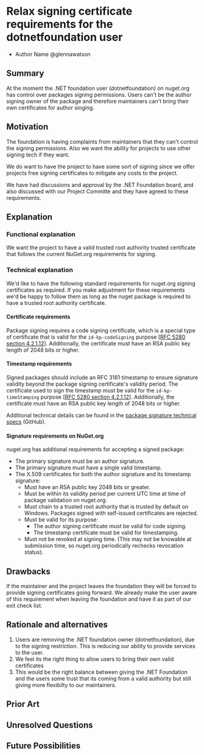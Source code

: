 # Relax signing certificate requirements for the dotnetfoundation user
<!-- Replace `Title` with an appropriate title for your design -->

- Author Name @glennawatson

## Summary

At the moment the .NET foundation user (dotnetfoundation) on nuget.org has control over packages signing permissions. Users can't be the author signing owner of the package and therefore maintainers can't bring their own certificates for author singing.

## Motivation 

The foundation is having complaints from maintainers that they can't control the signing permissions. Also we want the ability for projects to use other signing tech if they want.

We do want to have the project to have some sort of signing since we offer projects free signing certificates to mitigate any costs to the project.

We have had discussions and approval by the .NET Foundation board, and also discussed with our Project Committe and they have agreed to these requirements.
## Explanation

### Functional explanation

We want the project to have a valid trusted root authority trusted certificate that follows the current NuGet.org requirements for signing.

### Technical explanation
We'd like to have the following standard requirements for nuget.org signing certificates as required. If you make adjustment for these requirements we'd be happy to follow them as long as the nuget package is required to have a trusted root authority certificate.

#### Certificate requirements

Package signing requires a code signing certificate, which is a special type of certificate that is valid for the `id-kp-codeSigning` purpose [[RFC 5280 section 4.2.1.12](https://tools.ietf.org/html/rfc5280#section-4.2.1.12)]. Additionally, the certificate must have an RSA public key length of 2048 bits or higher.

#### Timestamp requirements

Signed packages should include an RFC 3161 timestamp to ensure signature validity beyond the package signing certificate's validity period. The certificate used to sign the timestamp must be valid for the `id-kp-timeStamping` purpose [[RFC 5280 section 4.2.1.12](https://tools.ietf.org/html/rfc5280#section-4.2.1.12)]. Additionally, the certificate must have an RSA public key length of 2048 bits or higher.

Additional technical details can be found in the [package signature technical specs](https://github.com/NuGet/Home/wiki/Package-Signatures-Technical-Details) (GitHub).

#### Signature requirements on NuGet.org

nuget.org has additional requirements for accepting a signed package:

- The primary signature must be an author signature.
- The primary signature must have a single valid timestamp.
- The X.509 certificates for both the author signature and its timestamp signature:
  - Must have an RSA public key 2048 bits or greater.
  - Must be within its validity period per current UTC time at time of package validation on nuget.org.
  - Must chain to a trusted root authority that is trusted by default on Windows. Packages signed with self-issued certificates are rejected.
  - Must be valid for its purpose: 
    - The author signing certificate must be valid for code signing.
    - The timestamp certificate must be valid for timestamping.
  - Must not be revoked at signing time. (This may not be knowable at submission time, so nuget.org periodically rechecks revocation status).

## Drawbacks

If the maintainer and the project leaves the foundation they will be forced to provide signing certificates going forward. We already make the user aware of this requirement when leaving the foundation and have it as part of our exit check list.

## Rationale and alternatives

1. Users are removing the .NET foundation owner (dotnetfoundation), due to the signing restriction. This is reducing our ability to provide services to the user.
2. We feel its the right thing to allow users to bring their own valid certificates
3. This would be the right balance between giving the .NET Foundation and the users some trust that its coming from a valid authority but still giving more flexibilty to our maintainers.

## Prior Art

<!-- What prior art, both good and bad are related to this proposal? -->
<!-- Do other features exist in other ecosystems and what experience have their community had? -->
<!-- What lessons from other communities can we learn from? -->
<!-- Are there any resources that are relevant to this proposal? -->

## Unresolved Questions

<!-- What parts of the proposal do you expect to resolve before this gets accepted? -->
<!-- What parts of the proposal need to be resolved before the proposal is stabilized? -->
<!-- What related issues would you consider out of scope for this proposal but can be addressed in the future? -->

## Future Possibilities

<!-- What future possibilities can you think of that this proposal would help with? -->

